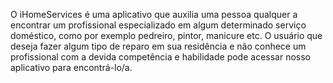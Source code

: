 O iHomeServices é uma aplicativo que auxilia uma pessoa qualquer a encontrar um profissional especializado em algum determinado serviço doméstico, como por exemplo pedreiro, pintor, manicure etc. O usuário que deseja fazer algum tipo de reparo em sua residência e não conhece um profissional com a devida competência e habilidade pode acessar nosso aplicativo para encontrá-lo/a.